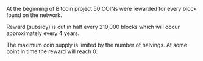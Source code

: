 At the beginning of Bitcoin project 50 COINs were rewarded for every block found on the network.

Reward (subsidy) is cut in half every 210,000 blocks which will occur approximately every 4 years.

The maximum coin supply is limited by the number of halvings. At some point in time the reward will reach 0.